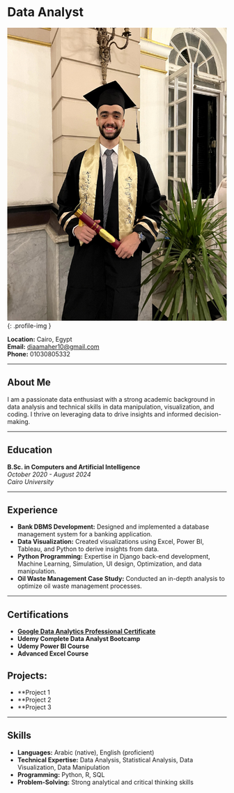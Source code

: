 # Data Analyst
![Diaa Maher](assets/6a490ed5-49cc-42c5-8346-cdb959ba32c8.jpg){: .profile-img }

**Location:** Cairo, Egypt  
**Email:** diaamaher10@gmail.com  
**Phone:** 01030805332

---

## About Me
I am a passionate data enthusiast with a strong academic background in data analysis and technical skills in data manipulation, visualization, and coding. I thrive on leveraging data to drive insights and informed decision-making.

---

## Education
**B.Sc. in Computers and Artificial Intelligence**  
*October 2020 - August 2024*  
*Cairo University*

---

## Experience
- **Bank DBMS Development:** Designed and implemented a database management system for a banking application.
- **Data Visualization:** Created visualizations using Excel, Power BI, Tableau, and Python to derive insights from data.
- **Python Programming:** Expertise in Django back-end development, Machine Learning, Simulation, UI design, Optimization, and data manipulation.
- **Oil Waste Management Case Study:** Conducted an in-depth analysis to optimize oil waste management processes.

---

## Certifications
- **[Google Data Analytics Professional Certificate](https://coursera.org/verify/professional-cert/7APHBBT47GHE)**
- **Udemy Complete Data Analyst Bootcamp**
- **Udemy Power BI Course**
- **Advanced Excel Course**

## Projects:
- **Project 1
- **Project 2
- **Project 3

---

## Skills
- **Languages:** Arabic (native), English (proficient)
- **Technical Expertise:** Data Analysis, Statistical Analysis, Data Visualization, Data Manipulation
- **Programming:** Python, R, SQL
- **Problem-Solving:** Strong analytical and critical thinking skills
